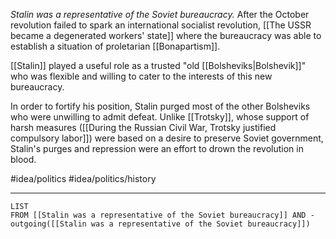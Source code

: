 *Stalin was a representative of the Soviet bureaucracy.* After the October revolution failed to spark an international socialist revolution, [[The USSR became a degenerated workers' state]] where the bureaucracy was able to establish a situation of proletarian [[Bonapartism]]. 

[[Stalin]] played a useful role as a trusted "old [[Bolsheviks|Bolshevik]]" who was flexible and willing to cater to the interests of this new bureaucracy. 

In order to fortify his position, Stalin purged most of the other Bolsheviks who were unwilling to admit defeat. Unlike [[Trotsky]], whose support of harsh measures ([[During the Russian Civil War, Trotsky justified compulsory labor]]) were based on a desire to preserve Soviet government, Stalin's purges and repression were an effort to drown the revolution in blood. 

#idea/politics 
#idea/politics/history 

---
```dataview
LIST
FROM [[Stalin was a representative of the Soviet bureaucracy]] AND -outgoing([[Stalin was a representative of the Soviet bureaucracy]])
```